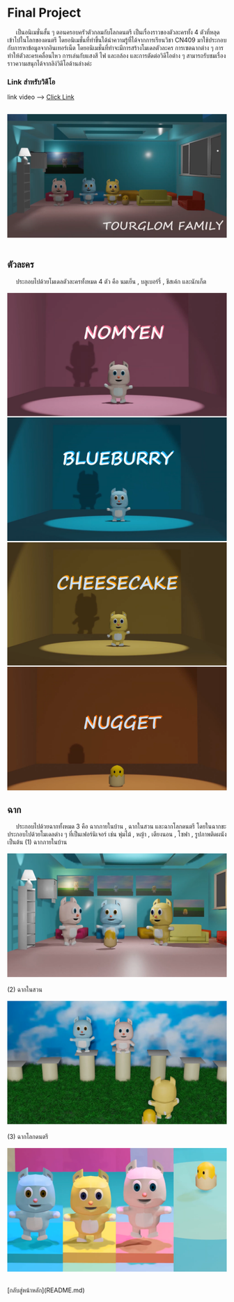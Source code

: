 # Final Project
&nbsp;&nbsp;&nbsp;&nbsp; เป็นอนิเมชั่นสั้น ๆ ตอนครอบครัวตัวกลมกับโลกดนตรี เป็นเรื่องราวของตัวละครทั้ง 4 ตัวที่หลุดเข้าไปในโลกของดนตรี โดยอนิเมชั่นที่ทำขึ้นได้นำความรู้ที่ได้จากการเรียนวิชา CN409 มาใช้ประกอบกับการหาข้อมูลจากอินเทอร์เน็ต โดยอนิเมชั่นที่ทำจะมีการสร้างโมเดลตัวละคร การเซตฉากต่าง ๆ การทำให้ตัวละครเคลื่อนไหว การเล่นกับแสงสี ไฟ และกล้อง และการตัดต่อวิดีโอต่าง ๆ สามารถรับชมเรื่องราวความสนุกได้จากลิง์วิดีโอด้านล่างค่ะ 
<br>
### Link สำหรับวิดีโอ
link video --> [Click Link](https://youtu.be/OyZQZT3nxxk)<br>
<br>

<img src="image/project/p1.png"><br>
<br>
## ตัวละคร 
&nbsp;&nbsp;&nbsp;&nbsp; ประกอบไปด้วยโมเดลตัวละครทั้งหมด 4 ตัว คือ นมเย็น , บลูเบอร์รี่ , ชีสเค้ก และนักเก็ต <br>
<br>
<img src="image/project/p2.png"><br>
<img src="image/project/p3.png"><br>
<img src="image/project/p4.png"><br>
<img src="image/project/p5.png"><br>

## ฉาก
&nbsp;&nbsp;&nbsp;&nbsp; ประกอบไปด้วยฉากทั้งหมด 3 คือ ฉากภายในบ้าน , ฉากในสวน และฉากโลกดนตรี โดยในฉากขะประกอบไปด้วยโมเดลต่าง ๆ ที่เป็นเฟอร์นิเจอร์ เช่น พุ่มไม้ , หญ้า , เตียงนอน , โซฟา , รูปภาพติดผนัง เป็นต้น
(1) ฉากภายในบ้าน <br>
<br>
<img src="image/project/p6.png"><br>
<br>
(2) ฉากในสวน <br>
<br>
<img src="image/project/p7.png"><br>
<br>
(3) ฉากโลกดนตรี <br>
<br>
<img src="image/project/p8.png"><br>

</img>
<br>
[กลับสู่หน้าหลัก](README.md)<br>
